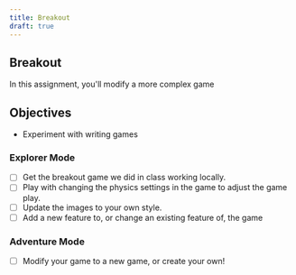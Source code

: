 ```yaml
---
title: Breakout
draft: true
---
```


## Breakout

In this assignment, you'll modify a more complex game

## Objectives

- Experiment with writing games

### Explorer Mode

- [ ] Get the breakout game we did in class working locally.
- [ ] Play with changing the physics settings in the game to adjust the game play.
- [ ] Update the images to your own style.
- [ ] Add a new feature to, or change an existing feature of, the game

### Adventure Mode

- [ ] Modify your game to a new game, or create your own!
